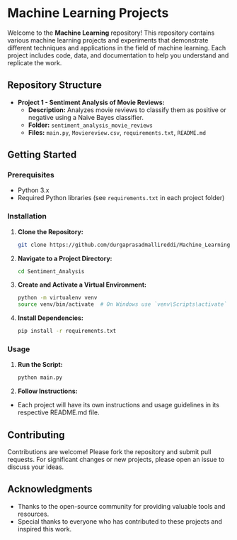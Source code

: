 # Machine Learning Projects

Welcome to the **Machine Learning** repository! This repository contains various machine learning projects and experiments that demonstrate different techniques and applications in the field of machine learning. Each project includes code, data, and documentation to help you understand and replicate the work.

## Repository Structure

- **Project 1 - Sentiment Analysis of Movie Reviews:**
  - **Description:** Analyzes movie reviews to classify them as positive or negative using a Naive Bayes classifier.
  - **Folder:** `sentiment_analysis_movie_reviews`
  - **Files:** `main.py`, `Moviereview.csv`, `requirements.txt`, `README.md`
  

## Getting Started

### Prerequisites

- Python 3.x
- Required Python libraries (see `requirements.txt` in each project folder)

### Installation

1. **Clone the Repository:**

   ```bash
   git clone https://github.com/durgaprasadmallireddi/Machine_Learning

2. **Navigate to a Project Directory:**

   ```bash
   cd Sentiment_Analysis

3. **Create and Activate a Virtual Environment:**

   ```bash
   python -m virtualenv venv
   source venv/bin/activate  # On Windows use `venv\Scripts\activate`

4. **Install Dependencies:**

   ```bash
   pip install -r requirements.txt

### Usage

1. **Run the Script:**

   ```bash
   python main.py

2. **Follow Instructions:**

  - Each project will have its own instructions and usage guidelines in its respective README.md file.


## Contributing

Contributions are welcome! Please fork the repository and submit pull requests. For significant changes or new projects, please open an issue to discuss your ideas.

## Acknowledgments
- Thanks to the open-source community for providing valuable tools and resources.
- Special thanks to everyone who has contributed to these projects and inspired this work.
